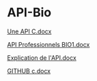 # API-Bio

[Une API C.docx](https://github.com/benoit-lgrk-cv/API-Bio/files/10258398/Une.API.C.docx)

[API Professionnels BIO1.docx](https://github.com/benoit-lgrk-cv/API-Bio/files/10258395/API.Professionnels.BIO1.docx)

[Explication de l'API.docx](https://github.com/benoit-lgrk-cv/API-Bio/files/10258477/Explication.de.l.API.docx)

[GITHUB c.docx](https://github.com/benoit-lgrk-cv/API-Bio/files/10258400/GITHUB.c.docx)



